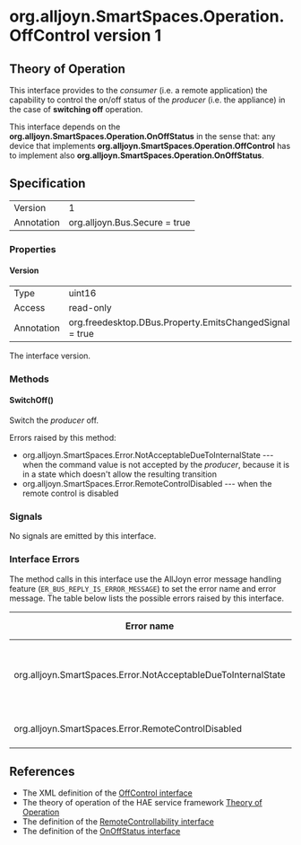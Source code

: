# org.alljoyn.SmartSpaces.Operation.OffControl version 1

## Theory of Operation

This interface provides to the _consumer_ (i.e. a remote application) the
capability to control the on/off status of the _producer_ (i.e. the appliance)
in the case of **switching off** operation.

This interface depends on the **org.alljoyn.SmartSpaces.Operation.OnOffStatus** in the
sense that: any device that implements
**org.alljoyn.SmartSpaces.Operation.OffControl** has to implement also
**org.alljoyn.SmartSpaces.Operation.OnOffStatus**.

## Specification

|            |                               |
| ---------- | ----------------------------- |
| Version    | 1                             |
| Annotation | org.alljoyn.Bus.Secure = true |

### Properties

#### Version

|            |                                                         |
| ---------- | ------------------------------------------------------- |
| Type       | uint16                                                  |
| Access     | read-only                                               |
| Annotation | org.freedesktop.DBus.Property.EmitsChangedSignal = true |

The interface version.

### Methods

#### SwitchOff()

Switch the _producer_ off.

Errors raised by this method:

  * org.alljoyn.SmartSpaces.Error.NotAcceptableDueToInternalState --- when the
    command value is not accepted by the _producer_, because it is in a state
    which doesn't allow the resulting transition
  * org.alljoyn.SmartSpaces.Error.RemoteControlDisabled --- when the remote
    control is disabled

### Signals

No signals are emitted by this interface.

### Interface Errors

The method calls in this interface use the AllJoyn error message handling
feature (`ER_BUS_REPLY_IS_ERROR_MESSAGE`) to set the error name and error
message. The table below lists the possible errors raised by this interface.

| Error name                                                    | Error message                                     |
|---------------------------------------------------------------|---------------------------------------------------|
| org.alljoyn.SmartSpaces.Error.NotAcceptableDueToInternalState | The value is not acceptable due to internal state |
| org.alljoyn.SmartSpaces.Error.RemoteControlDisabled           | Remote control disabled                           |

## References

  * The XML definition of the [OffControl interface](OffControl-v1.xml)
  * The theory of operation of the HAE service framework [Theory of Operation](/org.alljoyn.SmartSpaces/theory-of-operation-v1)
  * The definition of the [RemoteControllability interface](RemoteControllability-v1)
  * The definition of the [OnOffStatus interface](OnOffStatus-v1)
